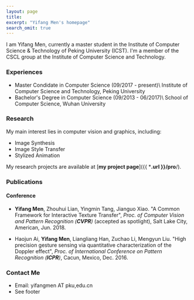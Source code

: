 ```yaml
---
layout: page
title: 
excerpt: "Yifang Men's homepage"
search_omit: true
---
```


I am Yifang Men, currently a master student in the Institute of Computer Science & Technology of Peking University (ICST). I'm a member of the CSCL group at the Institute of Computer Science and Technology.

### Experiences
* Master Condidate in Computer Science (09/2017 - present)\\
  Institute of Computer Science and Technology, Peking University
* Bachelor's Degree in Computer Science (09/2013 - 06/2017)\\
  School of Computer Science, Wuhan University

### Research
My main interest lies in computer vision and graphics, including:

* Image Synthesis
* Image Style Transfer
* Stylized Animation

My research projects are available at [**my project page**]({{ ***.url }}/pro**/).

### Publications

#### Conference

* **Yifang Men**, Zhouhui Lian, Yingmin Tang, Jianguo Xiao. "A Common Framework for Interactive Texture Transfer", *Proc. of Computer Vision and Pattern Recognition (**CVPR**)* (accepted as spotlight), Salt Lake City, American, Jun. 2018.

*	Haojun Ai, **Yifang Men**, Liangliang Han, Zuchao Li, Mengyun Liu. "High precision gesture sensing via quantitative characterization of the Doppler effect", *Proc. of International Conference on Pattern Recognition (**ICPR**)*, Cacun, Mexico, Dec. 2016.

### Contact Me
* Email: yifangmen AT pku,edu.cn
* See footer
